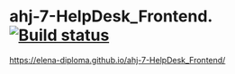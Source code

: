 # ahj-7-HelpDesk_Frontend. [![Build status](https://ci.appveyor.com/api/projects/status/n6a6f373vj9unls1?svg=true)](https://ci.appveyor.com/project/Elena-diploma/ahj-7-helpdesk-frontend)
https://elena-diploma.github.io/ahj-7-HelpDesk_Frontend/
